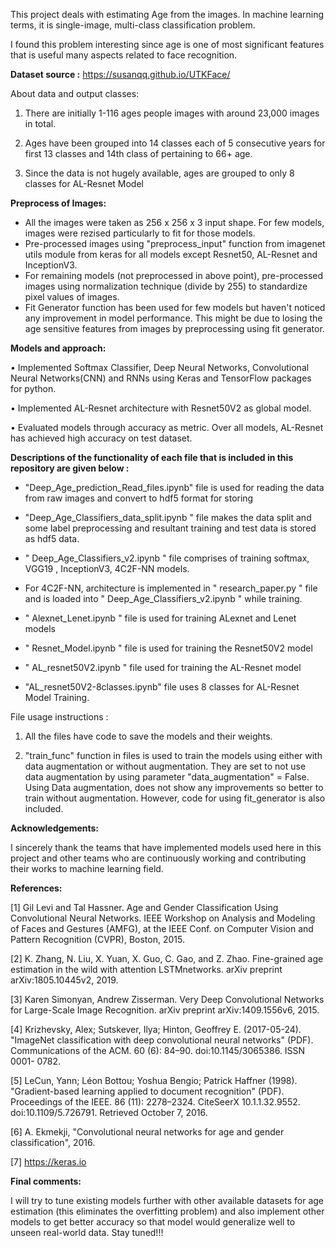 This project deals with estimating Age from the images. In machine learning terms, it is single-image, multi-class classification problem.

I found this problem interesting since age is one of most significant features that is useful many aspects related to face recognition.

**Dataset source :** https://susanqq.github.io/UTKFace/ 

About data and output classes: 

1. There are initially 1-116 ages people images with around 23,000 images in total. 

2. Ages have been grouped into 14 classes each of 5 consecutive years for first 13 classes and 14th class of pertaining to 66+ age.
            
3. Since the data is not hugely available, ages are grouped to only 8 classes for AL-Resnet Model

**Preprocess of Images:**
- All the images were taken as 256 x 256 x 3 input shape. For few models, images were rezised particularly to fit for those models.
- Pre-processed images using "preprocess_input" function from imagenet utils module from keras for all models except Resnet50, AL-Resnet and InceptionV3.  
- For remaining models (not preprocessed in above point), pre-processed images using normalization technique (divide by 255) to standardize pixel values of images. 
- Fit Generator function has been used for few models but haven't noticed any improvement in model performance. This might be due to losing the age sensitive features from images by preprocessing using fit generator.

**Models and approach:**

• Implemented Softmax Classifier, Deep Neural Networks, Convolutional Neural Networks(CNN) and RNNs using Keras and TensorFlow packages for python.

• Implemented AL-Resnet architecture with Resnet50V2 as global model.

• Evaluated models through accuracy as metric. Over all models, AL-Resnet has achieved high accuracy on test dataset.


**Descriptions of the functionality of each file that is included in this repository are given below :**

- "Deep_Age_prediction_Read_files.ipynb" file is used for reading the data from raw images and convert to hdf5 format for storing

- "Deep_Age_Classifiers_data_split.ipynb " file makes the data split and some label preprocessing and resultant training and test data is stored as hdf5 data.

- " Deep_Age_Classifiers_v2.ipynb " file comprises of training softmax, VGG19 , InceptionV3, 4C2F-NN models. 

- For 4C2F-NN, architecture is implemented in " research_paper.py " file and is loaded into " Deep_Age_Classifiers_v2.ipynb " 
        while training.

- " Alexnet_Lenet.ipynb " file is used for training ALexnet and Lenet models

- " Resnet_Model.ipynb " file is used for training the Resnet50V2 model

- " AL_resnet50V2.ipynb " file used for training the AL-Resnet model

- "AL_resnet50V2-8classes.ipynb" file uses 8 classes for AL-Resnet Model Training.

File usage instructions : 

1. All the files have code to save the models and their weights. 

2. "train_func" function in files is used to train the models using either with data augmentation or without augmentation. They are set to not use data augmentation by using parameter "data_augmentation" = False. Using Data augmentation, does not show any improvements so better to train without augmentation. However, code for using fit_generator is also included. 


**Acknowledgements:** 

I sincerely thank the teams that have implemented models used here in this project and other teams who are continuously working and contributing their works to machine learning field. 


**References:**

[1] Gil Levi and Tal Hassner. Age and Gender Classification Using Convolutional Neural Networks. IEEE Workshop on Analysis and Modeling of Faces and Gestures (AMFG), at the IEEE Conf. on Computer Vision and Pattern Recognition (CVPR), Boston, 2015.

[2] K. Zhang, N. Liu, X. Yuan, X. Guo, C. Gao, and Z. Zhao. Fine-grained age estimation in the wild with attention LSTMnetworks. arXiv preprint arXiv:1805.10445v2, 2019.

[3] Karen Simonyan, Andrew Zisserman. Very Deep Convolutional Networks for Large-Scale Image Recognition. arXiv preprint arXiv:1409.1556v6, 2015.

[4] Krizhevsky, Alex; Sutskever, Ilya; Hinton, Geoffrey E. (2017-05-24). "ImageNet classification with deep convolutional neural networks" (PDF). Communications of the ACM. 60 (6): 84–90. doi:10.1145/3065386. ISSN 0001- 0782.

[5] LeCun, Yann; Léon Bottou; Yoshua Bengio; Patrick Haffner (1998). "Gradient-based learning applied to document recognition" (PDF). Proceedings of the IEEE. 86 (11): 2278–2324. CiteSeerX 10.1.1.32.9552. doi:10.1109/5.726791. Retrieved October 7, 2016.

[6] A. Ekmekji, "Convolutional neural networks for age and gender classification", 2016.

[7] https://keras.io

**Final comments:**

I will try to tune existing models further with other available datasets for age estimation (this eliminates the overfitting problem) and also implement other models to get better accuracy so that model would generalize well to unseen real-world data. Stay tuned!!!

